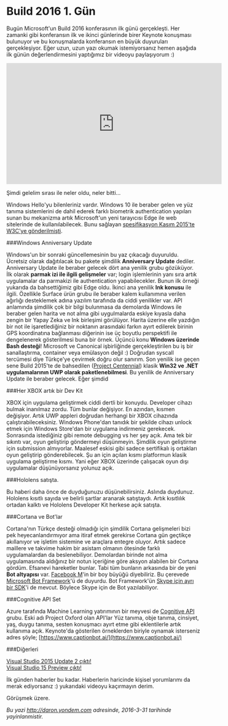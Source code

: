 # Build 2016 1. Gün
Bugün Microsoft'un Build 2016 konferasının ilk günü gerçekleşti. Her zamanki gibi konferansın ilk ve ikinci günlerinde birer Keynote konuşması bulunuyor ve bu konuşmalarda konferansın en büyük duyuruları gerçekleşiyor. Eğer uzun, uzun yazı okumak istemiyorsanız hemen aşağıda ilk günün değerlendirmesini yaptığımız bir videoyu paylaşıyorum :)

<iframe width="560" height="315" src="https://www.youtube.com/embed/w3ftCHBnI1s" frameborder="0" allowfullscreen></iframe>

Şimdi gelelim sırası ile neler oldu, neler bitti... 

Windows Hello'yu bilenleriniz vardır. Windows 10 ile beraber gelen ve yüz tanıma sistemlerini de dahil ederek farklı biometrik authentication yapıları sunan bu mekanizma artık Microsoft'un yeni tarayıcısı Edge ile web sitelerinde de kullanılabilecek. Bunu sağlayan [spesifikasyon Kasım 2015'te W3C'ye gönderilmişti](https://www.w3.org/Submission/2015/02/).

###Windows Anniversary Update

Windows'un bir sonraki güncellemesinin bu yaz çıkacağı duyuruldu. Ücretsiz olarak dağıtılacak bu pakete şimdilik **Anniversary Update** dediler. Anniversary Update ile beraber gelecek dört ana yenilik grubu gözüküyor. İlk olarak **parmak izi ile ilgili gelişmeler** var; login işlemlerinin yanı sıra artık uygulamalar da parmakizi ile authentication yapabilecekler. Bunun ilk örneği yukarıda da bahsettiğimiz gibi Edge oldu. İkinci ana yenilik **Ink konusu** ile ilgili. Özellikle Surface ürün grubu ile beraber kalem kullanımına verilen ağırlığı desteklemek adına yazılım tarafında da ciddi yenilikler var. API anlamında şimdilik çok bir bilgi bulunmasa da demolarda Windows ile beraber gelen harita ve not alma gibi uygulmalarda eskiye kıyasla daha zengin bir Yapay Zeka ve Ink birleşimi görülüyor. Harita üzerine elle yazdığın bir not ile işaretlediğiniz bir noktanın arasındaki farkın ayırt edilerek birinin GPS koordinatına bağlanması diğerinin ise üç boyutlu perspektifi ile dengelenerek gösterilmesi buna bir örnek. Üçüncü konu **Windows üzerinde Bash desteği**! Microsoft ve Canonical işbirliğinde gerçekleştirilen bu iş bir sanallaştırma, container veya emülasyon değil :) Doğrudan syscall tercümesi diye Türkçe'ye çevirmek doğru olur sanırım. Son yenilik ise geçen sene Build 2015'te de bahsedilen ([Project Centennial](https://devpreviewsignup.windows.com/)) klasik **Win32 ve .NET uygulamalarının UWP olarak paketlenebilmesi**. Bu yenilik de Anniversary Update ile beraber gelecek. Eğer şimdid

###Her XBOX artık bir Dev Kit

XBOX için uygulama geliştirmek ciddi dertli bir konuydu. Developer cihazı bulmak inanılmaz zordu. Tüm bunlar değişiyor. En azından, kısmen değişiyor. Artık UWP appleri doğrudan herhangi bir XBOX cihazında çalıştırabileceksiniz. Windows Phone'dan tanıdık bir şekilde cihazı unlock etmek için Windows Store'dan bir uygulama indirmeniz gerekecek. Sonrasında istediğiniz gibi remote debugging vs her şey açık. Ama tek bir sıkıntı var, oyun geliştirip göndermeyi düşünmeyin. Şimdilik oyun geliştirme için submission almıyorlar. Maalesef eskisi gibi sadece sertifikalı iş ortakları oyun geliştirip gönderebilecek. Şu an için açılan kısmı platformun klasik uygulama geliştirme kısmı. Yani eğer XBOX üzerinde çalışacak oyun dışı uygulamalar düşünüyorsanız yolunuz açık.

###Hololens satışta.

Bu haberi daha önce de duyduğunuzu düşünebilirsiniz. Aslında duydunuz. Hololens kısıtlı sayıda ve belirli şartlar aranarak satıştaydı. Artık kısıtlılık ortadan kalktı ve Hololens Developer Kit herkese açık satışta. 

###Cortana ve Bot'lar

Cortana'nın Türkçe desteği olmadığı için şimdilik Cortana gelişmeleri bizi pek heyecanlandırmıyor ama itiraf etmek gerekirse Cortana gün geçtikçe akıllanıyor ve işletim sistemine ve araçlara entegre oluyor. Artık sadece maillere ve takvime hakim bir asistam olmanın ötesinde farklı uygulamalardan da beslenebiliyor. Demolardan birinde not alma uygulamasında aldığınız bir notun içeriğine göre aksyon alabilen bir Cortana gördüm. Efsanevi hareketler bunlar. Tabi tüm bunların arkasında bir de yeni **Bot altyapısı** var. [Facebook M](http://www.theguardian.com/technology/2015/aug/27/facebook-m-virtual-assistant-siri-google-now)'in bir boy büyüğü diyebiliriz. Bu çerevede [Microsoft Bot Framework](https://dev.botframework.com/)'ü de duyurdu. Bot Framework'ün [Skype için ayrı bir SDK](http://www.skype.com/en/developer/)'i de mevcut. Böylece Skype için de Bot yazılabiliyor. 

###Cognitive API Set

Azure tarafında Machine Learning yatırımının bir meyvesi de [Cognitive API](https://www.microsoft.com/cognitive-services) grubu. Eski adı Project Oxford olan API'lar Yüz tanıma, obje tanıma, cinsiyet, yaş, duygu tanıma, sesten konuşmacı ayırt etme gibi eklentilerle artık kullanıma açık. Keynote'da gösterilen örneklerden biriyle oynamak isterseniz adres şöyle; [https://www.captionbot.ai/](https://www.captionbot.ai/)

###Diğerleri

[Visual Studio 2015 Update 2 çıktı!](http://go.microsoft.com/fwlink/?LinkId=691129)  
[Visual Studio 15 Preview çıktı!](https://www.visualstudio.com/downloads/visual-studio-next-downloads-vs) 

İlk günden haberler bu kadar. Haberlerin haricinde kişisel yorumlarımı da merak ediyorsanız :) yukarıdaki videoyu kaçırmayın derim.

Görüşmek üzere.

*Bu yazi http://daron.yondem.com adresinde, 2016-3-31 tarihinde yayinlanmistir.*
